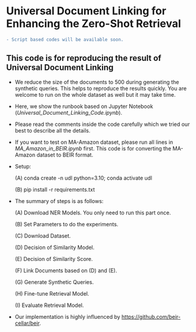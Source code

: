 # Universal Document Linking for Enhancing the Zero-Shot Retrieval 

```diff
- Script based codes will be available soon.
```

## This code is for reproducing the result of Universal Document Linking

* We reduce the size of the documents to 500 during generating the synthetic queries. This helps to reproduce the results quickly. You are welcome to run on the whole dataset as well but it may take time.

* Here, we show the runbook based on Jupyter Notebook (*Universal_Document_Linking_Code.ipynb*). 

* Please read the comments inside the code carefully which we tried our best to describe all the details. 

* If you want to test on MA-Amazon dataset, please run all lines in *MA_Amazon_in_BEIR.ipynb* first. This code is for converting the MA-Amazon dataset to BEIR format. 

* Setup: 

   (A) conda create -n udl python=3.10; conda activate udl
      
   (B) pip install -r requirements.txt

* The summary of steps is as follows:

   (A) Download NER Models. You only need to run this part once.

   (B) Set Parameters to do the experiments. 
   
   (C) Download Dataset. 
      
   (D) Decision of Similarity Model. 
   
   (E) Decision of Similarity Score. 
   
   (F) Link Documents based on (D) and (E). 
   
   (G) Generate Synthetic Queries. 
   
   (H) Fine-tune Retrieval Model. 
   
   (I) Evaluate Retrieval Model. 

* Our implementation is highly influenced by https://github.com/beir-cellar/beir.


